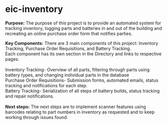 # eic-inventory

<b>Purpose:</b>
The purpose of this project is to provide an automated system for tracking inventory, logging parts and batteries in and out of the building and recreating an online purchase order form that notifies parties. 

<b>Key Components:</b>
There are 3 main components of this project: Inventory Tracking, Purchase Order Requisitions, and Battery Tracking. \
Each component has its own section in the Directory and links to respective pages.\
\
Inventory Tracking- Overview of all parts, filtering through parts using battery types, and changing individual parts in the database \
Purchase Order Requisitions- Submission forms, automated emails, status tracking and notifications for each step. \
Battery Tracking- Serialization of all steps of battery builds, status tracking and repair notifications. \
\
<b>Next steps:</b>
The next steps are to implement scanner features using barcodes relating to part numbers in inventory as requested and to keep working through issues found.
